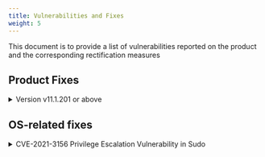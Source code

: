 ```yaml
---
title: Vulnerabilities and Fixes
weight: 5
---
```

This document is to provide a list of vulnerabilities reported on the product and the corresponding rectification measures

<!-- spellchecker-disable -->


<!-- spellchecker-enable -->

## Product Fixes
<details> 
  <summary>Version v11.1.201 or above </summary> 
    <ul>
       <li>OWASP-A9 Outdated Components with known Vulnerabilities</li> 
       <li>CWE-284 - Insecure Flash Cross Domain Policy</li>  
       <li>CWE-308 OWASP-A2 Use of Single-factor Authentication</li> 
       <li>CWE-613 OWASP-A7 Weak Idle Timeout</li> 
       <li>CWE-645 OWASP-A2 Overly Restrictive Lockout Mechanism</li> 
       <li>CWE-326 CWE-327 CWE-210 OWASP-A3 Inadequate Transport Layer Protection</li> 
       <li>CWE-16 OWASP-A6 Cookie Without HTTPOnly Flag set</li> 
       <li>CWE-326 CWE-327 CWE-310 OWASP-A3 Use of Broken or Risky Cryptographic Algorithms</li> 
       <li>OWASP-A3 Client-initiated Renegotiation Supported</li> 
       <li>CWE-693 Framable response</li> 
       <li>CWE-525 OWASP-A6 Lack of Client-Side Cache control</li> 
       <li>CWE-525 Sensitive Field Forms Autocomplete</li> 
       <li>CWE-523 CWE-693 OWASP-A6 HTTP String Transport Security Not Enforced</li> 
       <li>CWE-693 CWE016 OWASP-A6 X-XSS-Protection Header not implemented</li> 
       <li>CWE-384 Mulitiple Login Sessions</li> 
       <li>CWE-200 CWE-213 OWASP-A6 Web server & Framework Version Identification</li> 
       <li>CVE-2014-3566 POODLE: SSLv3</li> 
    <ul>
</details>

## OS-related fixes
<details> 
  <summary> CVE-2021-3156 Privilege Escalation Vulnerability in Sudo</summary>

  **Overview**
  <br>
    &nbsp;&nbsp;&nbsp; Sudo before 1.9.5p2 has a Heap-based Buffer Overflow, allowing privilege escalation to root via 
  <br>
    &nbsp;&nbsp;&nbsp; "sudoedit -s" and a command-line argument that ends with a single backslash character.

  **Mitigation Steps**
  <ol>
    <li>
      Download the package <a href="https://github.com/sudo-project/sudo/releases/download/SUDO_1_9_5p2/sudo-1.9.5-3.el7.x86_64.rpm">sudo-1.9.5-3.el7.x86_64.rpm</a>
	</li>
	<li>
	  Use WinSCP to copy the sudo-1.9.5-3.el7.x86_64.rpm into the NetGain server and place it under /tmp directory
	</li>
	<li>
	  SSH to the NetGain server and execute the following commands below
	</li>
	# cd /tmp
	<br>
	# yum localinstall --disablerepo=* sudo-1.9.5-3.el7.x86_64.rpm
	<li>
	  Verify the Sudo version
	</li>
  </ol>

  &nbsp;&nbsp;&nbsp;&nbsp;![Sudo Version](/security/images/sudo_version.png  "sudo") 		
</details> 
